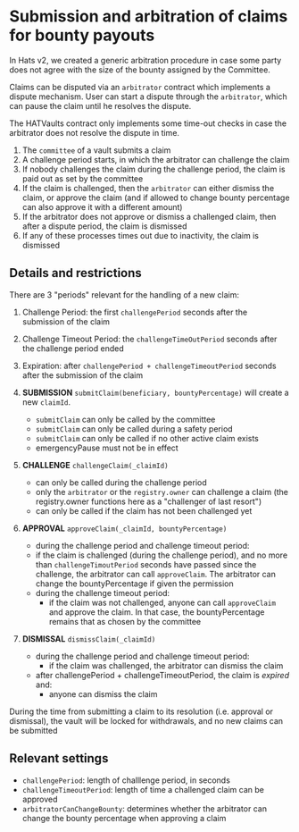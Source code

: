 # Submission and arbitration of claims for bounty payouts

In Hats v2, we created a generic arbitration procedure in case some party does not agree with the size of the bounty assigned by the Committee.

Claims can be disputed via an `arbitrator` contract which implements a dispute mechanism. User can start a dispute through the `arbitrator`, which can pause the claim until he resolves the dispute. 

The HATVaults contract only implements some time-out checks in case the arbitrator does not resolve the dispute in time.

1. The `committee` of a vault submits a claim 
2. A challenge period starts, in which the arbitrator can challenge the claim
3. If nobody challenges the claim during the challenge period, the claim is paid out as set by the committee
4. If the claim is challenged, then the `arbitrator` can either dismiss the claim, or approve the claim (and if allowed to change bounty percentage can also approve it with a different amount)
5. If the arbitrator does not approve or dismiss a challenged claim, then after a dispute period, the claim is dismissed
6. If any of these processes times out due to inactivity, the claim is dismissed


## Details and restrictions

There are 3 "periods" relevant for the handling of a new claim:
1. Challenge Period: the first `challengePeriod` seconds after the submission of the claim 
1. Challenge Timeout Period: the `challengeTimeOutPeriod` seconds after the challenge period ended
1. Expiration: after `challengePeriod + challengeTimeoutPeriod` seconds after the submission of the claim

1. **SUBMISSION** 
  `submitClaim(beneficiary, bountyPercentage)` will create a new `claimId`.
   - `submitClaim` can only be called by the committee
   - `submitClaim` can only be called during a safety period
   - `submitClaim` can only be called if no other active claim exists
   - emergencyPause must not be in effect
1. **CHALLENGE** `challengeClaim(_claimId)` 
   - can only be called during the challenge period
   - only the `arbitrator` or the `registry.owner` can challenge a claim (the registry.owner functions here as a "challenger of last resort")
   - can only be called if the claim has not been challenged yet
1. **APPROVAL** `approveClaim(_claimId, bountyPercentage)`
   - during the challenge period and challenge timeout period:
    - if the claim is challenged (during the challenge period), and no more than `challengeTimoutPeriod` seconds have passed since the challenge, the arbitrator can call `approveClaim`. The arbitrator can change the bountyPercentage if given the permission
   - during the challenge timeout period:
     - if the claim was not challenged, anyone can call `approveClaim` and approve the claim.  In that case, the bountyPercentage remains that as chosen by the committee
1. **DISMISSAL** `dismissClaim(_claimId)`
    - during the challenge period and challenge timeout period:
      - if the claim was challenged, the arbitrator can dismiss the claim
    - after challengePeriod + challengeTimeoutPeriod, the claim is _expired_  and:
      - anyone can dismiss the claim

During the time from submitting a claim to its resolution (i.e. approval or dismissal), the vault will be locked for withdrawals, and no new claims can be submitted

## Relevant settings

- `challengePeriod`: length of challlenge period, in seconds
- `challengeTimeoutPeriod`: length of time a challenged claim can be approved
- `arbitratorCanChangeBounty`: determines whether the arbitrator can change the bounty percentage when approving a claim